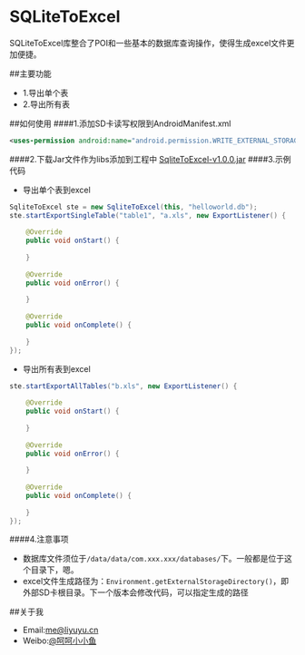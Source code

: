 # SQLiteToExcel
SQLiteToExcel库整合了POI和一些基本的数据库查询操作，使得生成excel文件更加便捷。

##主要功能
* 1.导出单个表
* 2.导出所有表

##如何使用
####1.添加SD卡读写权限到AndroidManifest.xml
```xml
<uses-permission android:name="android.permission.WRITE_EXTERNAL_STORAGE" />
```
####2.下载Jar文件作为libs添加到工程中
[SqliteToExcel-v1.0.0.jar](https://github.com/li-yu/SQLiteToExcel/blob/master/SqliteToExcel-v1.0.0.jar?raw=true)
####3.示例代码
* 导出单个表到excel
```java
SqliteToExcel ste = new SqliteToExcel(this, "helloworld.db");
ste.startExportSingleTable("table1", "a.xls", new ExportListener() {
			
	@Override
	public void onStart() {
		
	}
			
	@Override
	public void onError() {
		
	}
			
	@Override
	public void onComplete() {
		
	}
});
```
* 导出所有表到excel
```java
ste.startExportAllTables("b.xls", new ExportListener() {
			
	@Override
	public void onStart() {
		
	}
			
	@Override
	public void onError() {
		
	}
			
	@Override
	public void onComplete() {
		
	}
});
```
####4.注意事项
* 数据库文件须位于```/data/data/com.xxx.xxx/databases/```下。一般都是位于这个目录下，嗯。
* excel文件生成路径为：```Environment.getExternalStorageDirectory()```，即外部SD卡根目录。下一个版本会修改代码，可以指定生成的路径

##关于我
* Email:[me@liyuyu.cn](mailto:me@liyuyu.cn)
* Weibo:[@呵呵小小鱼](http://weibo.com/u/1241167880)
